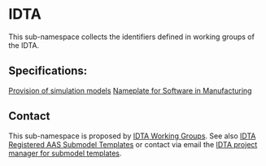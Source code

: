 # IDTA

This sub-namespace collects the identifiers defined in working groups of the IDTA.


## Specifications: 
[Provision of simulation models](SimulationModels)
[Nameplate for Software in Manufacturing](SoftwareNameplate)

## Contact
This sub-namespace is proposed by [IDTA Working Groups](https://github.com/admin-shell-io/submodel-templates). See also [IDTA Registered AAS Submodel Templates](https://industrialdigitaltwin.org/content-hub/teilmodelle) or contact via email the [IDTA project manager for submodel templates](mailto:sudip.adhikari@idtwin.org).
